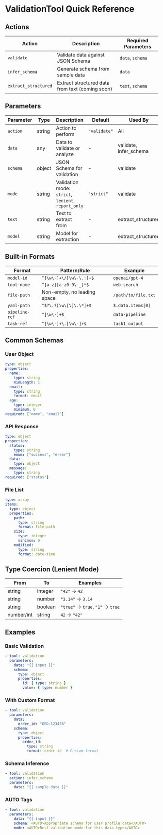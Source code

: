 # ValidationTool Quick Reference

## Actions

| Action | Description | Required Parameters |
|--------|-------------|-------------------|
| `validate` | Validate data against JSON Schema | `data`, `schema` |
| `infer_schema` | Generate schema from sample data | `data` |
| `extract_structured` | Extract structured data from text (coming soon) | `text`, `schema` |

## Parameters

| Parameter | Type | Description | Default | Used By |
|-----------|------|-------------|---------|---------|
| `action` | string | Action to perform | `"validate"` | All |
| `data` | any | Data to validate or analyze | - | validate, infer_schema |
| `schema` | object | JSON Schema for validation | - | validate |
| `mode` | string | Validation mode: `strict`, `lenient`, `report_only` | `"strict"` | validate |
| `text` | string | Text to extract from | - | extract_structured |
| `model` | string | Model for extraction | - | extract_structured |

## Built-in Formats

| Format | Pattern/Rule | Example |
|--------|-------------|---------|
| `model-id` | `^[\w\-]+\/[\w\-\.:]+$` | `openai/gpt-4` |
| `tool-name` | `^[a-z][a-z0-9\-_]*$` | `web-search` |
| `file-path` | Non-empty, no leading space | `/path/to/file.txt` |
| `yaml-path` | `^$?\.?[\w\[\]\.\*]+$` | `$.data.items[0]` |
| `pipeline-ref` | `^[\w\-]+$` | `data-pipeline` |
| `task-ref` | `^[\w\-]+\.[\w\-]+$` | `task1.output` |

## Common Schemas

### User Object
```yaml
type: object
properties:
  name:
    type: string
    minLength: 1
  email:
    type: string
    format: email
  age:
    type: integer
    minimum: 0
required: ["name", "email"]
```

### API Response
```yaml
type: object
properties:
  status:
    type: string
    enum: ["success", "error"]
  data:
    type: object
  message:
    type: string
required: ["status"]
```

### File List
```yaml
type: array
items:
  type: object
  properties:
    path:
      type: string
      format: file-path
    size:
      type: integer
      minimum: 0
    modified:
      type: string
      format: date-time
```

## Type Coercion (Lenient Mode)

| From | To | Examples |
|------|-----|----------|
| string | integer | `"42"` → `42` |
| string | number | `"3.14"` → `3.14` |
| string | boolean | `"true"` → `true`, `"1"` → `true` |
| number/int | string | `42` → `"42"` |

## Examples

### Basic Validation
```yaml
- tool: validation
  parameters:
    data: "{{ input }}"
    schema:
      type: object
      properties:
        id: { type: string }
        value: { type: number }
```

### With Custom Format
```yaml
- tool: validation  
  parameters:
    data: 
      order_id: "ORD-123456"
    schema:
      type: object
      properties:
        order_id:
          type: string
          format: order-id  # Custom format
```

### Schema Inference
```yaml
- tool: validation
  action: infer_schema
  parameters:
    data: "{{ sample_data }}"
```

### AUTO Tags
```yaml
- tool: validation
  parameters:
    data: "{{ input }}"
    schema: <AUTO>Appropriate schema for user profile data</AUTO>
    mode: <AUTO>Best validation mode for this data type</AUTO>
```